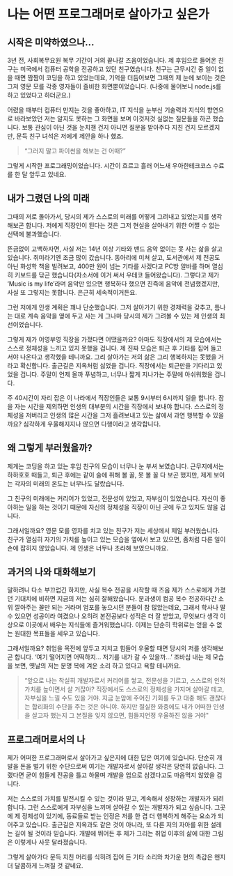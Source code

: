 # 나는 어떤 프로그래머로 살아가고 싶은가

## 시작은 미약하였으나...

 3년 전, 사회복무요원 복무 기간이 거의 끝나갈 즈음이었습니다. 제 후임으로 들어온 친구는 미국에서 컴퓨터 공학을 전공하고 있던 친구였습니다. 친구는 근무시간 중 일이 없을 때면 짬짬이 코딩을 하고 있었는데요, 기억을 더듬어보면 그때의 제 눈에 보이는 것은 그저 영문 모를 각종 영자들이 즐비한 화면뿐이었습니다. (나중에 물어보니 node.js를 하고 있었다고 하더군요.)

 어렸을 때부터 컴퓨터 만지는 것을 좋아하고, IT 지식을 눈부신 기술력과 지식의 향연으로 바라보았던 저는 알지도 못하는 그 화면을 보며 이것저것 실없는 질문들을 하곤 했습니다. 보통 관심이 아닌 것을 눈치챈 건지 아니면 질문을 받아주다 지친 건지 모르겠지만, 문득 친구 녀석은 저에게 제안을 하나 했죠.

> “그러지 말고 파이썬을 해보는 건 어때?”

 그렇게 시작한 프로그래밍이었습니다. 시간이 흐르고 흘러 어느새 우아한테크코스 수료를 한 달 앞두고 있네요.

## 내가 그렸던 나의 미래 

 그때의 저로 돌아가서, 당시의 제가 스스로의 미래를 어떻게 그려내고 있었는지를 생각해보곤 합니다. 저에게 직장인이 된다는 것은 그저 현실을 살아내기 위한 어쩔 수 없는 선택에 불과했습니다.

 뜬금없이 고백하자면, 사실 저는 14년 이상 기타와 밴드 음악 없이는 못 사는 삶을 살고 있습니다.  취미라기엔 조금 많이 갔습니다. 동아리에 미쳐 살고, 도서관에서 제 전공도 아닌 화성학 책을 빌려보고, 400만 원이 넘는 기타를 사겠다고 PC방 알바를 하며 열심히 키보드를 닦곤 했습니다(자소서에 이거 써서 우테코 들어왔습니다). 그렇다고 제가 ‘Music is my life’라며 음악만 있으면 행복하다 했으면 진즉에 음악에 전념했겠지만, 사실 또 그렇지는 못합니다. 은근히 세속적이거든요. 

 그런 저에게 인생 계획은 꽤나 단순했습니다. 그저 살아가기 위한 경제력을 갖추고, 틈나는 대로 계속 음악을 옆에 두고 사는 게 그나마 당시의 제가 그려볼 수 있는 제 인생의 최선이었습니다. 

 그렇게 제가 어영부영 직장을 가졌다면 어땠을까요? 아마도 직장에서의 제 모습에서는 스스로 정체성을 느끼고 있지 못했을 겁니다. 제 진짜 모습은 퇴근 후 기타를 집어 들고서야 나온다고 생각했을 테니까요. 
그리 살아가는 저의 삶은 그리 행복하지는 못했을 거라고 확신합니다. 출근길은 지옥처럼 싫었을 겁니다. 직장에서는 퇴근만을 기다리고 있었을 겁니다. 주말이 언제 올까 푸념하고, 너무나 짧게 지나가는 주말에 아쉬워했을 겁니다. 

 주 40시간이 자리 잡은 이 나라에서 직장인들은 보통 9시부터 6시까지 일을 합니다. 잠을 자는 시간을 제외하면 인생의 대부분의 시간을 직장에서 보내야 합니다. 스스로의 정체성을 저버리고 인생의 많은 시간을 그저 흘려보내고 있는 삶에서 과연 행복할 수 있을까요? 심각하게 우울해지지나 않으면 다행이라고 생각합니다.


## 왜 그렇게 부러웠을까?

 제게는 코딩을 하고 있는 후임 친구의 모습이 너무나 눈 부셔 보였습니다. 근무지에서는 하하호호 떠들고, 퇴근 후에는 같이 술에 취해 볼 꼴, 못 볼 꼴 다 보곤 했지만, 제게 보이는 각자의 미래의 온도는 너무나도 달랐습니다. 

 그 친구의 미래에는 커리어가 있었고, 전문성이 있었고, 자부심이 있었습니다. 자신이 좋아하는 일을 하는 것이기 때문에 자신의 정체성을 직장이 아닌 곳에 두고 있지도 않을 겁니다. 

 그래서일까요? 영문 모를 영자를 치고 있는 친구가 저는 세상에서 제일 부러웠습니다. 친구가 열심히 자기의 가치를 높이고 있는 모습을 옆에서 보고 있으면, 좀처럼 다른 일이 손에 잡히지 않았습니다. 제 인생은 너무나 초라해 보였으니까요.


## 과거의 나와 대화해보기

 말하려니 다소 부끄럽긴 하지만, 사실 복수 전공을 시작할 때 즈음 제가 스스로에게 가졌던 기대치에 비하면 지금의 저는 심히 잘해왔습니다. 문과생이 컴공 복수 전공하다간 소위 깔아주는 꼴만 되는 거라며 엄포를 놓으시던 분들이 참 많았는데요, 그래서 학사나 딸 수 있으면 성공이라 여겼으나 오히려 본전공보다 성적은 더 잘 받았고, 무엇보다 생각 이상으로 이곳에서 배우는 지식들에 즐거워했습니다. 이제는 단순히 학위로는 얻을 수 없는 원대한 목표들을 세우고 있습니다. 

 그래서일까요? 취업을 목전에 앞두고 지치고 힘들어 우울할 때면 당시의 저를 생각해보곤 합니다. ‘여기 떨어지면 어떡하지… 저기를 내가 갈 수 있을까…’ 조바심 내는 제 모습을 보면, 옛날의 저는 분명 복에 겨운 소리 하고 있다고 욕할 테니까요.

> “앞으로 나는 착실히 개발자로서 커리어를 쌓고, 전문성을 기르고, 스스로의 인적 가치를 높이면서 살 거잖아? 직장에서도 스스로의 정체성을 가지며 살아갈 테고, 자부심을 느낄 수도 있을 거야. 지금 눈앞에 주어진 기회를 두고 대충 해도 괜찮다는 합리화의 수단을 주는 것은 아니야. 하지만 절실한 와중에도 내가 어떠한 인생을 살고자 했는지 그 본질을 잊지 않으면, 힘들지언정 우울하진 않을 거야"

## 프로그래머로서의 나

 제가 어떠한 프로그래머로서 살아가고 싶은지에 대한 답은 여기에 있습니다. 단순히 개발을 돈을 벌기 위한 수단으로써 여기는 개발자로서 살아갈 생각은 당연히 없습니다. 그랬다면 굳이 힘들게 전공을 틀고 하물며 개발을 업으로 삼겠다고도 마음먹지 않았을 겁니다. 

 저는 스스로의 가치를 발전시킬 수 있는 것이라 믿고, 계속해서 성장하는 개발자가 되려 합니다. 그런 스스로에게 자부심을 느끼며 살아갈 수 있는 개발자가 되고 싶습니다. 그곳에 제 정체성이 있기에, 동료들로 받는 인정은 저를 한 겹 더 행복하게 해주는 요소가 되어주고 있습니다. 출근길은 지옥과도 같은 것이 아니라, 또 다른 저의 자아를 위한 설레는 길이 될 것이라 믿습니다. 개발에 뛰어든 후 제가 그리는 취업 이후의 삶에 대한 그림은 이렇게나 사뭇 달라졌습니다. 

 그렇게 살아가다 문득 지친 머리를 식히려 집어 든 기타 소리와 차가운 현의 촉감은 왠지 더 달콤하게 느껴질 것 같네요.

